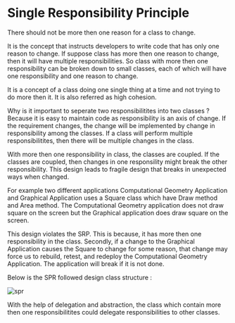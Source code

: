 
# Single Responsibility Principle

There should not be more then one reason for a class to change.

It is the concept that instructs developers to write code that has only one reason to change. If suppose class has more then one reason to change, then it will have multiple responsibilities. So class with more then one responsibility can be broken down to small classes, each of which will have one responsibility and one reason to change.

It is a concept of a class doing one single thing at a time and not trying to do more then it. It is also referred as high cohesion.


Why is it important to seperate two responsibilitites into two classes ?
Because it is easy to maintain code as responsibility is an axis of change. If the requirement changes, the change will be implemented by change in responsibility among the classes. If a class will perform multiple responsibilitites, then there will be multiple changes in the class.

With more then one responsibility in class, the classes are coupled. If the classes are coupled, then changes in one responsility might break the other responsibility. This design leads to fragile design that breaks in unexpected ways when changed.

For example two different applications Computational Geometry Application and Graphical Application uses a Square class which have Draw method and Area method. The Computational Geometry application does not draw square on the screen but the Graphical application does draw square on the screen.

This design violates the SRP. This is because, it has more then one responsibility in the class. Secondly, if a change to the Graphical Application causes the Square to
change for some reason, that change may force us to rebuild, retest, and redeploy the Computational Geometry Application. The application will break if it is not done.

Below is the SPR followed design class structure :

![spr](https://github.com/deekshakukreti/Images/blob/main/spr.png)

With the help of delegation and abstraction, the class which contain more then one responsibilitites could delegate responsibilities to other classes. 
